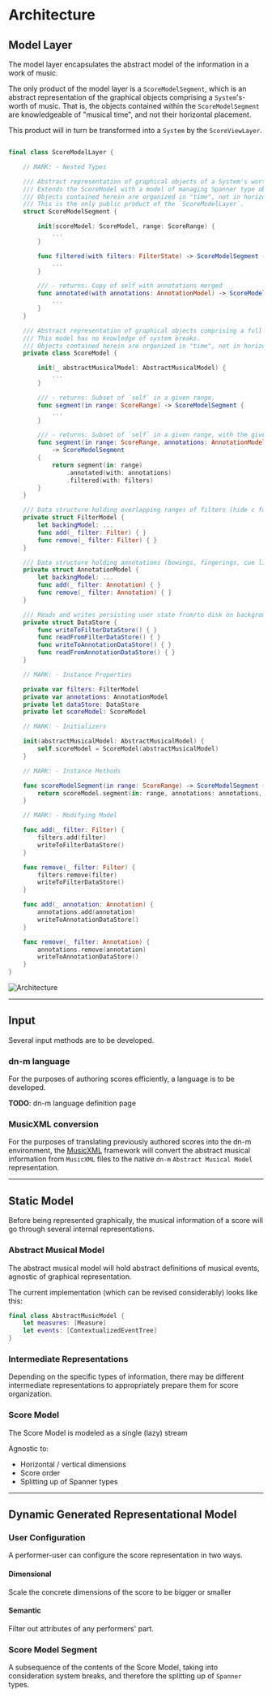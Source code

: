 # Architecture

## Model Layer

The model layer encapsulates the abstract model of the information in a work of music. 

The only product of the model layer is a `ScoreModelSegment`, which is an abstract representation of the graphical objects comprising a `System`'s-worth of music. That is, the objects contained within the `ScoreModelSegment` are knowledgeable of "musical time", and not their horizontal placement.

This product will in turn be transformed into a `System` by the `ScoreViewLayer`.

```Swift

final class ScoreModelLayer {

    // MARK: - Nested Types

    /// Abstract representation of graphical objects of a System's worth of music.
    /// Extends the ScoreModel with a model of managing Spanner type objects over System-breaks.
    /// Objects contained herein are organized in "time", not in horizontal space.
    /// This is the only public product of the `ScoreModelLayer`.
    struct ScoreModelSegment {

    	init(scoreModel: ScoreModel, range: ScoreRange) {
    		...
    	}

    	func filtered(with filters: FilterState) -> ScoreModelSegment {
    		...
    	}

    	/// - returns: Copy of self with annotations merged
        func annotated(with annotations: AnnotationModel) -> ScoreModelSegment {
            ...
        }
    }

    /// Abstract representation of graphical objects comprising a full score.
    /// This model has no knowledge of system breaks.
    /// Objects contained herein are organized in "time", not in horizontal space.
    private class ScoreModel {

        init(_ abstractMusicalModel: AbstractMusicalModel) {
            ...
        }

		/// - returns: Subset of `self` in a given range.
        func segment(in range: ScoreRange) -> ScoreModelSegment {
        	...
        }

        /// - returns: Subset of `self` in a given range, with the given `annotations` merged.
        func segment(in range: ScoreRange, annotations: AnnotationModel, filters: FilterModel) 
        	-> ScoreModelSegment 
        {
            return segment(in: range)
            	.annotated(with: annotations)
            	.filtered(with: filters)
        }
    }

    /// Data structure holding overlapping ranges of filters (hide c for a:b in (t0,t1)).
    private struct FilterModel {
        let backingModel: ...
        func add(_ filter: Filter) { }
        func remove(_ filter: Filter) { }
    }

    /// Data structure holding annotations (bowings, fingerings, cue links).
    private struct AnnotationModel {
        let backingModel: ...
        func add(_ filter: Annotation) { }
        func remove(_ filter: Annotation) { }
    }

    /// Reads and writes persisting user state from/to disk on background thread.
    private struct DataStore {
        func writeToFilterDataStore() { }
        func readFromFilterDataStore() { }
        func writeToAnnotationDataStore() { }
        func readFromAnnotationDataStore() { }
    }

    // MARK: - Instance Properties

    private var filters: FilterModel
    private var annotations: AnnotationModel
    private let dataStore: DataStore
    private let scoreModel: ScoreModel

    // MARK: - Initializers

    init(abstractMusicalModel: AbstractMusicalModel) {
        self.scoreModel = ScoreModel(abstractMusicalModel)
    }

    // MARK: - Instance Methods

    func scoreModelSegment(in range: ScoreRange) -> ScoreModelSegment {
        return scoreModel.segment(in: range, annotations: annotations, filters: filters)
    }

    // MARK: - Modifying Model

    func add(_ filter: Filter) {
        filters.add(filter)
        writeToFilterDataStore()
    }

    func remove(_ filter: Filter) { 
        filters.remove(filter)
        writeToFilterDataStore()
    }

    func add(_ annotation: Annotation) { 
        annotations.add(annotation)
        writeToAnnotationDataStore()
    }

    func remove(_ filter: Annotation) { 
        annotations.remove(annotation)
        writeToAnnotationDataStore()
    }
}
```

![Architecture](img/architecture.png)

---

## Input

Several input methods are to be developed.

### dn-m language

For the purposes of authoring scores efficiently, a language is to be developed.

**TODO**: dn-m language definition page

### MusicXML conversion

For the purposes of translating previously authored scores into the dn-m environment, the [MusicXML](https://github.com/dn-m/MusicXML) framework will convert the abstract musical information from `MusicXML` files to the native `dn-m` `Abstract Musical Model` representation.

---

## Static Model

Before being represented graphically, the musical information of a score will go through several internal representations.

### Abstract Musical Model

The abstract musical model will hold abstract definitions of musical events, agnostic of graphical representation.

The current implementation (which can be revised considerably) looks like this:

```Swift
final class AbstractMusicModel {
	let measures: [Measure]
	let events: [ContextualizedEventTree]
}
```

### Intermediate Representations

Depending on the specific types of information, there may be different intermediate representations to appropriately prepare them for score organization.

### Score Model

The Score Model is modeled as a single (lazy) stream

Agnostic to:
- Horizontal / vertical dimensions
- Score order
- Splitting up of Spanner types

---

## Dynamic Generated Representational Model

### User Configuration

A performer-user can configure the score representation in two ways.

#### Dimensional

Scale the concrete dimensions of the score to be bigger or smaller

#### Semantic

Filter out attributes of any performers' part.

### Score Model Segment

A subsequence of the contents of the Score Model, taking into consideration system breaks, and therefore the splitting up of `Spanner` types.
